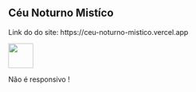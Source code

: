 <h2>Céu Noturno Mistíco</h2>
<p>Link do do site: https://ceu-noturno-mistico.vercel.app</p>
<img src="https://www.google.com/search?q=html+transparente&client=ms-android-xiaomi-terr1-rso2&sca_esv=1c09b98d33921ce0&biw=393&bih=736&udm=2&sxsrf=ADLYWIIyLSKnTSmYtotn0ueSF-3CW3juiw%3A1728929066460&ei=Kl0NZ6vfG4_m1sQPpP_JmQ4&oq=html+tran&gs_lp=EhNtb2JpbGUtZ3dzLXdpei1zZXJwIglodG1sIHRyYW4qAggAMgUQABiABDIFEAAYgAQyBRAAGIAEMgUQABiABDIFEAAYgARI2xdQmAlY2Q5wAHgAkAEAmAGtA6ABjguqAQkwLjMuMi4wLjG4AQHIAQD4AQGYAgagAsALwgIEECMYJ8ICCBAAGIAEGLEDwgIKEAAYgAQYQxiKBcICCxAAGIAEGLEDGIoFwgINEAAYgAQYsQMYQxiKBZgDAIgGAZIHCTAuMy4yLjAuMaAH6w8&sclient=mobile-gws-wiz-serp#vhid=drIwpZOQ0JUEEM&vssid=mosaic" width="50px"></img>

<p>Não é responsivo !</p>
